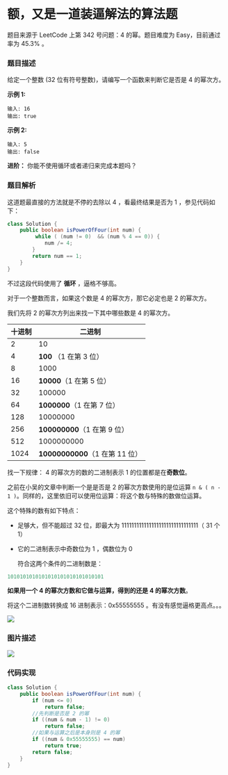 # 额，又是一道装逼解法的算法题

题目来源于 LeetCode 上第 342 号问题：4 的幂。题目难度为 Easy，目前通过率为 45.3% 。

### 题目描述

给定一个整数 (32 位有符号整数)，请编写一个函数来判断它是否是 4 的幂次方。

**示例 1:**

```
输入: 16
输出: true
```

**示例 2:**

```
输入: 5
输出: false
```

**进阶：**
你能不使用循环或者递归来完成本题吗？

### 题目解析

这道题最直接的方法就是不停的去除以  4 ，看最终结果是否为 1 ，参见代码如下：

```java
class Solution {
    public boolean isPowerOfFour(int num) {
         while ( (num != 0)  && (num % 4 == 0)) {
            num /= 4;
        }
        return num == 1;
    }
}
```

不过这段代码使用了 **循环** ，逼格不够高。

对于一个整数而言，如果这个数是 4 的幂次方，那它必定也是 2 的幂次方。

我们先将 2 的幂次方列出来找一下其中哪些数是 4 的幂次方。

| 十进制 | 二进制                          |
| ------ | ------------------------------- |
| 2      | 10                              |
| 4      | **100** （1 在第 3 位）         |
| 8      | 1000                            |
| 16     | **10000**（1 在第 5 位）        |
| 32     | 100000                          |
| 64     | **1000000**（1 在第 7 位）      |
| 128    | 10000000                        |
| 256    | **100000000**（1 在第 9 位）    |
| 512    | 1000000000                      |
| 1024   | **10000000000**（1 在第 11 位） |

找一下规律： 4 的幂次方的数的二进制表示 1 的位置都是在**奇数位**。

之前在小吴的文章中判断一个是是否是 2 的幂次方数使用的是位运算 `n & ( n - 1 )`。同样的，这里依旧可以使用位运算：将这个数与特殊的数做位运算。

这个特殊的数有如下特点：

* 足够大，但不能超过 32 位，即最大为 1111111111111111111111111111111（ 31 个 1）

* 它的二进制表示中奇数位为 1 ，偶数位为 0 

  符合这两个条件的二进制数是：

```java
1010101010101010101010101010101
```

**如果用一个 4 的幂次方数和它做与运算，得到的还是 4 的幂次方数**。

将这个二进制数转换成 16 进制表示：0x55555555 。有没有感觉逼格更高点。。。

![](https://bucket-1257126549.cos.ap-guangzhou.myqcloud.com/20190509194742.png)



### 图片描述

![](https://bucket-1257126549.cos.ap-guangzhou.myqcloud.com/20190510090919.jpeg)



### 代码实现

```java
class Solution {
    public boolean isPowerOfFour(int num) {
        if (num <= 0)
			return false;
        //先判断是否是 2 的幂
		if ((num & num - 1) != 0)
			return false;
        //如果与运算之后是本身则是 4 的幂
		if ((num & 0x55555555) == num)
			return true;
		return false;
    }
}
```



